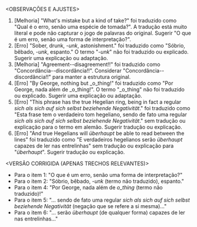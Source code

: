 <OBSERVAÇÕES E AJUSTES>
1. [Melhoria] "What's mistake but a kind of take?" foi traduzido como "Qual é o erro, senão uma espécie de tomada?". A tradução está muito literal e pode não capturar o jogo de palavras do original. Sugerir "O que é um erro, senão uma forma de interpretação?".
2. [Erro] "Sober, drunk, -_unk_, astonishment." foi traduzido como "Sóbrio, bêbado, -_unk_, espanto." O termo "-_unk_" não foi traduzido ou explicado. Sugerir uma explicação ou adaptação.
3. [Melhoria] "Agreement--disagreement!!" foi traduzido como "Concordância--discordância!!". Considerar "Concordância--discordância!!" para manter a estrutura original.
4. [Erro] "By George, nothing but _o_thing!" foi traduzido como "Por George, nada além de _o_thing!". O termo "_o_thing" não foi traduzido ou explicado. Sugerir uma explicação ou adaptação.
5. [Erro] "This phrase has the true Hegelian ring, being in fact a regular _sich als sich auf sich selbst beziehende Negativität_." foi traduzido como "Esta frase tem o verdadeiro tom hegeliano, sendo de fato uma regular _sich als sich auf sich selbst beziehende Negativität_." sem tradução ou explicação para o termo em alemão. Sugerir tradução ou explicação.
6. [Erro] "And true Hegelians will _überhaupt_ be able to read between the lines" foi traduzido como "E verdadeiros hegelianos serão _überhaupt_ capazes de ler nas entrelinhas" sem tradução ou explicação para "_überhaupt_". Sugerir tradução ou explicação.

<VERSÃO CORRIGIDA (APENAS TRECHOS RELEVANTES)>
- Para o item 1: "O que é um erro, senão uma forma de interpretação?"
- Para o item 2: "Sóbrio, bêbado, -_unk_ (termo não traduzido), espanto."
- Para o item 4: "Por George, nada além de _o_thing_ (termo não traduzido)!"
- Para o item 5: "... sendo de fato uma regular _sich als sich auf sich selbst beziehende Negativität_ (negação que se refere a si mesma)..."
- Para o item 6: "... serão _überhaupt_ (de qualquer forma) capazes de ler nas entrelinhas..."